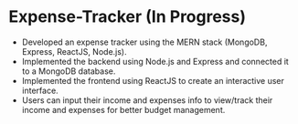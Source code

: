 # Expense-Tracker (In Progress)
- Developed an expense tracker using the MERN stack (MongoDB, Express, ReactJS, Node.js).
- Implemented the backend using Node.js and Express and connected it to a MongoDB database.
- Implemented the frontend using ReactJS to create an interactive user interface.
- Users can input their income and expenses info to view/track their income and expenses for
better budget management.

